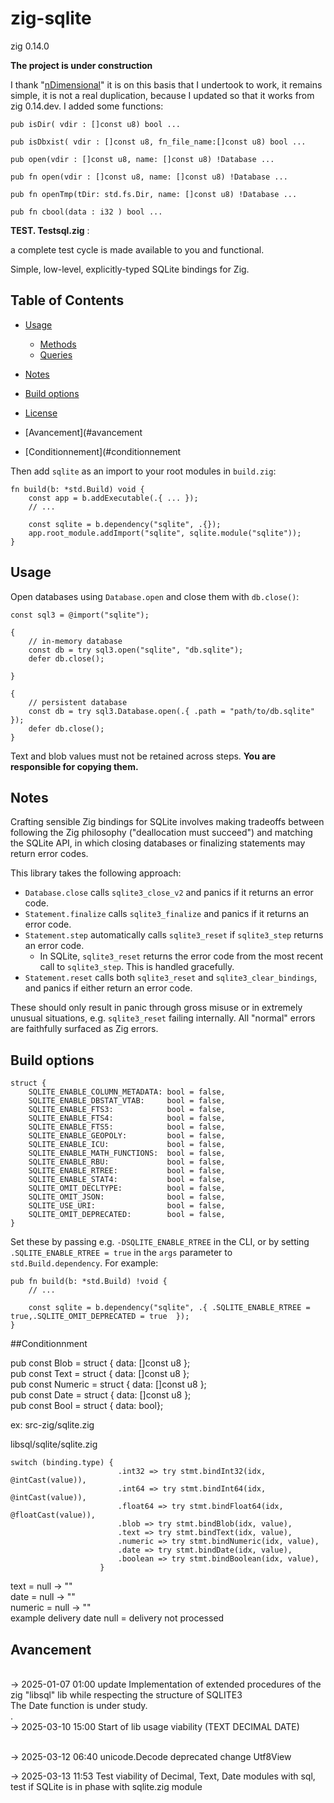 # zig-sqlite

zig 0.14.0  
  
**The project is under construction**

I thank "[nDimensional](https://github.com/nDimensional/zig-sqlite)"
it is on this basis that I undertook to work, it remains simple, it is not a real duplication, because I updated so that it works from zig 0.14.dev.
I added some functions:

```
pub isDir( vdir : []const u8) bool ...

pub isDbxist( vdir : []const u8, fn_file_name:[]const u8) bool ...

pub open(vdir : []const u8, name: []const u8) !Database ...

pub fn open(vdir : []const u8, name: []const u8) !Database ...

pub fn openTmp(tDir: std.fs.Dir, name: []const u8) !Database ...

pub fn cbool(data : i32 ) bool ...

```



**TEST. Testsql.zig** :

a complete test cycle is made available to you
and functional.


Simple, low-level, explicitly-typed SQLite bindings for Zig.

## Table of Contents

- [Usage](#usage)
  - [Methods](#methods)
  - [Queries](#queries)
- [Notes](#notes)
- [Build options](#build-options)
- [License](#license)

- [Avancement](#avancement

- [Conditionnement](#conditionnement

Then add `sqlite` as an import to your root modules in `build.zig`:

```zig
fn build(b: *std.Build) void {
    const app = b.addExecutable(.{ ... });
    // ...

    const sqlite = b.dependency("sqlite", .{});
    app.root_module.addImport("sqlite", sqlite.module("sqlite"));
}
```

## Usage

Open databases using `Database.open` and close them with `db.close()`:

```zig
const sql3 = @import("sqlite");

{
    // in-memory database
    const db = try sql3.open("sqlite", "db.sqlite");
    defer db.close();

}

{
    // persistent database
    const db = try sql3.Database.open(.{ .path = "path/to/db.sqlite" });
    defer db.close();
}
```


Text and blob values must not be retained across steps. **You are responsible for copying them.**

## Notes

Crafting sensible Zig bindings for SQLite involves making tradeoffs between following the Zig philosophy ("deallocation must succeed") and matching the SQLite API, in which closing databases or finalizing statements may return error codes.

This library takes the following approach:

- `Database.close` calls `sqlite3_close_v2` and panics if it returns an error code.
- `Statement.finalize` calls `sqlite3_finalize` and panics if it returns an error code.
- `Statement.step` automatically calls `sqlite3_reset` if `sqlite3_step` returns an error code.
  - In SQLite, `sqlite3_reset` returns the error code from the most recent call to `sqlite3_step`. This is handled gracefully.
- `Statement.reset` calls both `sqlite3_reset` and `sqlite3_clear_bindings`, and panics if either return an error code.

These should only result in panic through gross misuse or in extremely unusual situations, e.g. `sqlite3_reset` failing internally. All "normal" errors are faithfully surfaced as Zig errors.

## Build options

```zig
struct {
    SQLITE_ENABLE_COLUMN_METADATA: bool = false,
    SQLITE_ENABLE_DBSTAT_VTAB:     bool = false,
    SQLITE_ENABLE_FTS3:            bool = false,
    SQLITE_ENABLE_FTS4:            bool = false,
    SQLITE_ENABLE_FTS5:            bool = false,
    SQLITE_ENABLE_GEOPOLY:         bool = false,
    SQLITE_ENABLE_ICU:             bool = false,
    SQLITE_ENABLE_MATH_FUNCTIONS:  bool = false,
    SQLITE_ENABLE_RBU:             bool = false,
    SQLITE_ENABLE_RTREE:           bool = false,
    SQLITE_ENABLE_STAT4:           bool = false,
    SQLITE_OMIT_DECLTYPE:          bool = false,
    SQLITE_OMIT_JSON:              bool = false,
    SQLITE_USE_URI:                bool = false,
    SQLITE_OMIT_DEPRECATED:        bool = false,
}
```

Set these by passing e.g. `-DSQLITE_ENABLE_RTREE` in the CLI, or by setting `.SQLITE_ENABLE_RTREE = true` in the `args` parameter to `std.Build.dependency`. For example:

```zig
pub fn build(b: *std.Build) !void {
    // ...

    const sqlite = b.dependency("sqlite", .{ .SQLITE_ENABLE_RTREE = true,.SQLITE_OMIT_DEPRECATED = true  });
}
```
##Conditionnment

pub const Blob = struct { data: []const u8 };<BR/>
pub const Text = struct { data: []const u8 };<BR/>
pub const Numeric = struct { data: []const u8 };<BR/>
pub const Date = struct { data: []const u8 };<BR/>
pub const Bool = struct { data: bool};<BR/>

ex: src-zig/sqlite.zig<BR/>


libsql/sqlite/sqlite.zig<BR/>
```
switch (binding.type) {
                        .int32 => try stmt.bindInt32(idx, @intCast(value)),
                        .int64 => try stmt.bindInt64(idx, @intCast(value)),
                        .float64 => try stmt.bindFloat64(idx, @floatCast(value)),
                        .blob => try stmt.bindBlob(idx, value),
                        .text => try stmt.bindText(idx, value),
                        .numeric => try stmt.bindNumeric(idx, value),
                        .date => try stmt.bindDate(idx, value),
                        .boolean => try stmt.bindBoolean(idx, value),
                    }
```

text = null  -> ""<BR/>
date = null  -> ""<BR/>
numeric = null -> ""<BR/>
example delivery date null = delivery not processed<BR/>

## Avancement

<BR/>
→ 2025-01-07 01:00 update Implementation of extended procedures of the zig "libsql" lib while respecting the structure of SQLITE3 <BR/>
The Date function is under study.<BR/>.
<BR/>
→ 2025-03-10 15:00 Start of lib usage viability (TEXT DECIMAL DATE)<BR/>
<BR/>

→ 2025-03-12 06:40   unicode.Decode deprecated change Utf8View <BR/>


→ 2025-03-13 11:53   Test viability of Decimal, Text, Date modules with sql, test if SQLite is in phase with sqlite.zig module<BR/>

